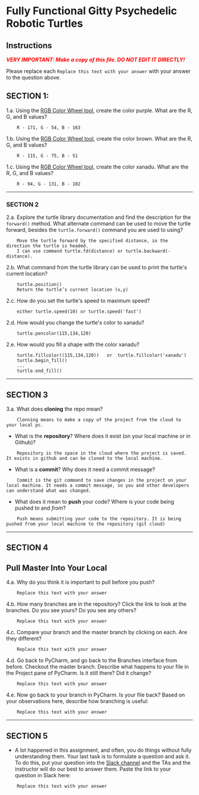 # Fully Functional Gitty Psychedelic Robotic Turtles

## Instructions

**_<span style="color:red">
    VERY IMPORTANT: Make a copy of this file. DO NOT EDIT IT DIRECTLY!
</span>_**

Please replace each `Replace this text with your answer` 
with your answer to the question above.

## SECTION 1: 

1.a. Using the [RGB Color Wheel tool](https://colorspire.com/rgb-color-wheel/), create the color purple. 
     What are the R, G, and B values?

```
    R - 171, G - 54, B - 163
```

1.b. Using the [RGB Color Wheel tool](https://colorspire.com/rgb-color-wheel/), create the color brown. 
     What are the R, G, and B values? 

```
    R - 115, G - 75, B - 51
```

1.c. Using the [RGB Color Wheel tool](https://colorspire.com/rgb-color-wheel/), create the color xanadu. 
     What are the R, G, and B values?

```
    R - 94, G - 131, B - 102
```

---

### SECTION 2

2.a. Explore the turtle library documentation and find the description for the 
     `forward()` method. What alternate command can be used to move the turtle forward, 
     besides the `turtle.forward()` command you are used to using?

```
    Move the turtle forward by the specified distance, in the direction the turtle is headed.
    I can use command turtle.fd(distance) or turtle.backward(-distance).
```

2.b. What command from the turtle library can be used to print the turtle's current 
   location?
   
```
    turtle.position()
    Return the turtle’s current location (x,y)
```

2.c. How do you set the turtle's speed to maximum speed?
   
```
    either turtle.speed(10) or turtle.speed('fast')
```

2.d. How would you change the turtle's color to xanadu? 

```
    turtle.pencolor(115,134,120)
```

2.e. How would you fill a shape with the color xanadu?

```
    turtle.fillcolor((115,134,120))   or  turtle.fillcolor('xanadu')
    turtle.begin_fill()
    ...
    turtle.end_fill()
```

---

## SECTION 3

3.a. What does **cloning** the repo mean?

```
    Clonning means to make a copy of the project from the cloud to your local pc.
```


- What is the **repository**? Where does it exist (on your local machine or in Github)?

```
    Repository is the space in the cloud where the project is saved. It exists in github and can be cloned to the local machine.
```


- What is a **commit**? Why does it need a commit message?

```
    Commit is the git command to save changes in the project on your local machine. It needs a commit message, so you and other developers can understand what was changed. 
```


- What does it mean to **push** your code? Where is your code being pushed _to_ and _from_?

```
    Push means submitting your code to the repository. It is being pushed from your local machine to the repository (git cloud)
```

---

## SECTION 4

## Pull Master Into Your Local

4.a. Why do you think it is important to pull before you push?

```
    Replace this text with your answer
```

4.b. How many branches are in the repository?
     Click the link to look at the branches. Do you see yours? Do you see any others? 

```
    Replace this text with your answer
```


4.c. Compare your branch and the master branch by clicking on each. Are they different?

```
    Replace this text with your answer
```


4.d. Go back to PyCharm, and go back to the Branches interface from before. Checkout the 
     master branch.
     Describe what happens to your file in the Project pane of PyCharm. Is it still 
     there? Did it change?

```
    Replace this text with your answer
```


4.e. Now go back to your branch in PyCharm. Is your file back? Based on your observations
     here, describe how branching is useful:

```
    Replace this text with your answer
```

---

## SECTION 5
- A lot happened in this assignment, and often, you do things without fully 
  understanding them. Your last task is to formulate a question and ask it. 
  To do this, put your question into the [Slack channel](https://bereacs.slack.com/archives/C3QACGH8R) and the TAs and the instructor 
  will do our best to answer them. Paste the link to your question in Slack here:

```
    Replace this text with your answer
```



